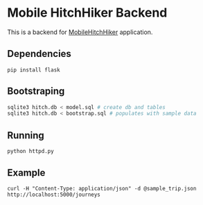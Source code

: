 # Mobile HitchHiker Backend

This is a backend for [MobileHitchHiker][1] application.

## Dependencies

```pip install flask```

## Bootstraping

```bash
sqlite3 hitch.db < model.sql # create db and tables
sqlite3 hitch.db < bootstrap.sql # populates with sample data
```

## Running

```
python httpd.py
```

## Example

```
curl -H "Content-Type: application/json" -d @sample_trip.json http://localhost:5000/journeys
```

[1]: https://github.com/laurita/MobileHitchHiker

